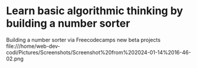 # Learn basic algorithmic thinking by building a number sorter
Building a number sorter via Freecodecamps new beta projects
file:///home/web-dev-codi/Pictures/Screenshots/Screenshot%20from%202024-01-14%2016-46-02.png
